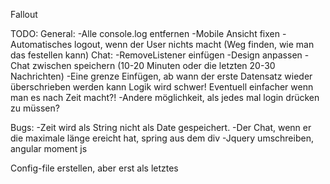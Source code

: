 Fallout

TODO:
General:
    -Alle console.log entfernen
    -Mobile Ansicht fixen
    -Automatisches logout, wenn der User nichts macht (Weg finden, wie man das festellen kann)
Chat:
    -RemoveListener einfügen
    -Design anpassen
    -Chat zwischen speichern (10-20 Minuten oder die letzten 20-30 Nachrichten)
    -Eine grenze Einfügen, ab wann der erste Datensatz wieder überschrieben werden kann
     Logik wird schwer! Eventuell einfacher wenn man es nach Zeit macht?!
    -Andere möglichkeit, als jedes mal login drücken zu müssen?


Bugs:
  -Zeit wird als String nicht als Date gespeichert.
  -Der Chat, wenn er die maximale länge ereicht hat, spring aus dem div
  -Jquery umschreiben, angular moment js

Config-file erstellen, aber erst als letztes
